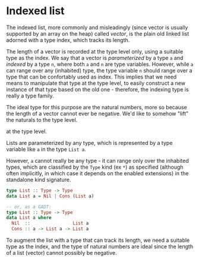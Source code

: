 # Indexed list

The indexed list, more commonly and misleadingly (since vector is usually supported by an array on the heap) called *vector*, is the plain old linked list adorned with a type index, which tracks its length.

The length of a vector is recorded at the type level only, using a suitable type as the index. We say that a vector is *parameterized* by a type `a` and *indexed* by a type `n`, where both `a` and `n` are type variables. However, while `a` can range over any (inhabited) type, the type variable `n` should range over a type that can be confortably used as index. This implies that we need means to manipulate that type at the type level, to easily construct a new instance of that type based on the old one - therefore, the indexing type is really a type family.

The ideal type for this purpose are the natural numbers, more so because the length of a vector cannot ever be negative. We'd like to somehow "lift" the naturals to the type level.


at the type level.


Lists are parameterized by any type, which is represented by a type variable like `a` in the type `List a`. 

However, `a` cannot really be any type - it can range only over the inhabited types, which are classified by the `Type` kind (ex `*`) as specified (although often implicitly, in which case it depends on the enabled extensions) in the standalone kind signature.

```hs
type List :: Type -> Type
data List a = Nil | Cons (List a)

-- or, as a GADT:
type List :: Type -> Type
data List a where
  Nil  ::                List a
  Cons :: a -> List a -> List a
```

To augment the list with a type that can track its length, we need a suitable type as the index, and the type of natural numbers are ideal since the length of a list (vector) cannot possibly be negative.
